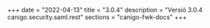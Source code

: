 +++
date        = "2022-04-13"
title       = "3.0.4"
description = "Versió 3.0.4 canigo.security.saml.rest"
sections    = "canigo-fwk-docs"
+++